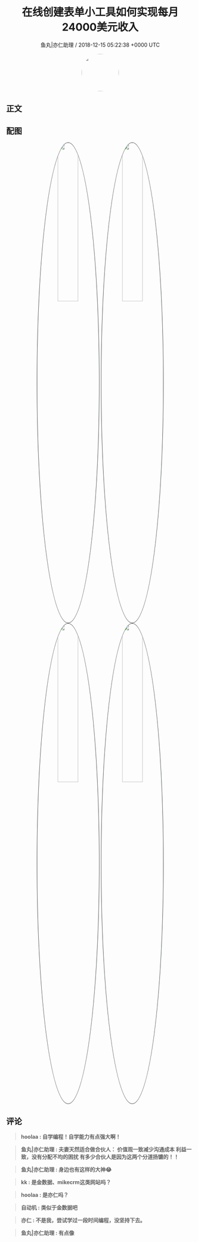 <h1 align="center">在线创建表单小工具如何实现每月24000美元收入</h1>
<p align="center">
    <a>鱼丸|亦仁助理 / 2018-12-15 05:22:38 &#43;0000 UTC</a>
</p>

<div align="center">
    <img src="https://images.zsxq.com/FtTHJfWYtR2To4jzwGiUQdhHaRRa?e=1590940799&amp;token=kIxbL07-8jAj8w1n4s9zv64FuZZNEATmlU_Vm6zD:AMY_BShrw-7TP6Fmqq7D-Deyytw=" width="100" height="100" style="border:1px solid;border-radius:50%; color:#ffffff"/>
</div>

## 正文

<div>

</div>

## 配图
<div class="image" align="center">

<img src="https://images.zsxq.com/FnKSv0Qsph5M_B5Q5NqouoyHhhLb?imageMogr2/auto-orient/thumbnail/800x/format/jpg/blur/1x0/quality/75&amp;e=1590940799&amp;token=kIxbL07-8jAj8w1n4s9zv64FuZZNEATmlU_Vm6zD:WdQnuLE0-E5vl0udlu9NmAtC88o=" width="33%" height="33%" style="border:1px solid;border-radius:50%; color:#3c3f41"/>

<img src="https://images.zsxq.com/Fs9CxF5ZJ-yyl9ujiDbp082qZwpk?imageMogr2/auto-orient/thumbnail/800x/format/jpg/blur/1x0/quality/75&amp;e=1590940799&amp;token=kIxbL07-8jAj8w1n4s9zv64FuZZNEATmlU_Vm6zD:Ls2omu0zm_oN55u5DsdcQuLdpSg=" width="33%" height="33%" style="border:1px solid;border-radius:50%; color:#3c3f41"/>

<img src="https://images.zsxq.com/ltTg9sS2VzEsV28mV62E4juDPAyp?imageMogr2/auto-orient/thumbnail/800x/format/jpg/blur/1x0/quality/75&amp;e=1590940799&amp;token=kIxbL07-8jAj8w1n4s9zv64FuZZNEATmlU_Vm6zD:FNaW_UxKq_dDWbbkbeKoBRRm36o=" width="33%" height="33%" style="border:1px solid;border-radius:50%; color:#3c3f41"/>

<img src="https://images.zsxq.com/Fv_r0-BnV0EaaUw_mRt99wk_mmPQ?imageMogr2/auto-orient/thumbnail/800x/format/jpg/blur/1x0/quality/75&amp;e=1590940799&amp;token=kIxbL07-8jAj8w1n4s9zv64FuZZNEATmlU_Vm6zD:aWT0ST1shXCjnQR7Sjq0X5WWqtY=" width="33%" height="33%" style="border:1px solid;border-radius:50%; color:#3c3f41"/>

</div>

## 评论

<div align="left">
<div>

<blockquote >
<span> <strong>hoolaa : 自学编程！自学能力有点强大啊！ </strong></span>
</blockquote>

<blockquote >
<span> <strong>鱼丸|亦仁助理 : 夫妻天然适合做合伙人：
价值观一致减少沟通成本
利益一致，没有分配不均的困扰
有多少合伙人是因为这两个分道扬镳的！！ </strong></span>
</blockquote>

<blockquote >
<span> <strong>鱼丸|亦仁助理 : 身边也有这样的大神😂 </strong></span>
</blockquote>

<blockquote >
<span> <strong>kk : 是金数据、mikecrm这类网站吗？ </strong></span>
</blockquote>

<blockquote >
<span> <strong>hoolaa : 是亦仁吗？ </strong></span>
</blockquote>

<blockquote >
<span> <strong>自动机 : 类似于金数据吧 </strong></span>
</blockquote>

<blockquote >
<span> <strong>亦仁 : 不是我，尝试学过一段时间编程，没坚持下去。 </strong></span>
</blockquote>

<blockquote >
<span> <strong>鱼丸|亦仁助理 : 有点像 </strong></span>
</blockquote>

</div>
</div>
